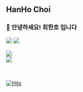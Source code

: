 ## HanHo Choi 
### 👋 안녕하세요! 최한호 입니다




<div align = "leading">
	<img src="https://img.shields.io/badge/Swift-FC8019?style=for-the-badge&logo=Swift&logoColor=white"/>
	<img src="https://img.shields.io/badge/iOS-000000?style=for-the-badge&logo=iOS&logoColor=white" /> <br><br>
	<img src="https://github-readme-stats.vercel.app/api?username=guguhanogu&show_icons=true"><br>
	<img src="https://github-readme-stats.vercel.app/api/top-langs/?username=guguhanogu&layout=compact"><br><br><br>
</div>

[![Hits](https://hits.seeyoufarm.com/api/count/incr/badge.svg?url=https%3A%2F%2Fgithub.com%2Fguguhanogu&count_bg=%2300A9FF&title_bg=%23030303&icon=github.svg&icon_color=%23E7E7E7&title=hits&edge_flat=false)](https://hits.seeyoufarm.com)
